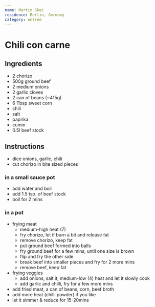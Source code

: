 ```yaml
---
name: Martin Skec
residence: Berlin, Germany
category: entree
---
```


# Chili con carne

## Ingredients 
* 2 chorizo
* 500g ground beef
* 2 medium onions
* 2 garlic cloves
* 2 can of beans (~415g)
* 6 Tbsp sweet corn
* chili
* salt
* paprika
* cumin
* 0.5l beef stock

## Instructions
* dice onions, garlic, chili
* cut chorizo in bite sized pieces

### in a small sauce pot
* add water and boil
* add 1.5 tsp. of beef stock
* boil for 2 mins
### in a pot
* frying meat
	* medium-high heat (7)
	* fry chorizo, let if burn a bit and release fat
	* remove chorizo, keep fat
	* put ground beef formed into balls
	* fry ground beef for a few mins, until one size is brown
	* flip and fry the other side
	* break beef into smaller pieces and fry for 2 more mins
	* remove beef, keep fat
* frying veggies
	* add onions, salt it, medium-low (4) heat and let it slowly cook
	* add garlic and chilli, fry for a few more mins
* add fried meat, a can of beans, corn, beef broth
* add more heat (chilli powder) if you like
* let it simmer & reduce for 15-20mins
